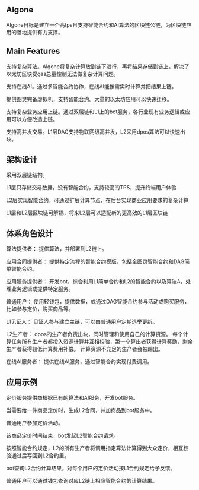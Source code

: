 ## Algone
Algone目标是建立一个高tps且支持智能合约和AI算法的区块链公链，为区块链应用的落地提供有力支撑。

## Main Features
支持复杂算法。Algone将复杂计算放到链下进行，再将结果存储到链上，解决了以太坊区块受gas总量控制无法做复杂计算问题。

支持在线AI。通过多智能合约协作，在线AI能按需实时计算并把结果上链。

提供图灵完备虚拟机，支持智能合约。大量的以太坊应用可以快速迁移。

支持复杂业务应用上链。通过双层链和L1上的bot服务，各行业现有业务逻辑或应用可以方便改造上链。

支持高并发交易。L1层DAG支持物联网级高并发，L2采用dpos算法可以快速出块。

## 架构设计
采用双层链结构。

L1层只存储交易数据，没有智能合约，支持较高的TPS，提升终端用户体验

L2层实现智能合约，可通过扩展计算节点，在后台实现商业应用要求的复杂计算

L1层和L2层区块链可解耦，将来L2层可以适配新的更高效的L1层区块链

## 体系角色设计
算法提供者： 提供算法，并部署到L2链上。

应用合同提供者： 提供特定流程的智能合约模版，包括全图灵智能合约和DAG简单智能合约。

应用服务提供者： 开发bot，综合利用L1简单合约和L2的智能合约以及算法A，处理业务逻辑或提供特定服务。

普通用户： 使用轻钱包，提供数据，或通过DAG智能合约参与活动或购买服务，比如参与定价，购买商品等。

L1见证人： 见证人参与建立主链，可以由普通用户定期选举更新。

L2生产者： dpos的生产者负责出块，同时管理和使用自己的计算资源。
每个计算任务所有生产者都投入资源计算并互相校验，第一个算出者获得计算奖励，剩余生产者获得较低计算费用补偿。
计算资源不充足的生产者会被踢出。

在线AI服务者： 提供在线AI服务，通过智能合约实现付费调用。

## 应用示例
定价服务提供商根据已有的算法和AI服务，开发bot服务。

当需要给一件商品定价时，生成L2合同，并加商品到bot服务中。

普通用户参加定价活动。

该商品定价时间结束，bot发起L2智能合约请求。

按照智能合约规定，L2的所有生产者将调用指定算法计算得到大众定价，相互校验通过后写回到L2合约里。

bot查询L2合约计算结果，对每个用户的定价活动按L1合约规定给予反馈。

普通用户可以通过钱包查询对应L2链上相应智能合约的计算结果。

